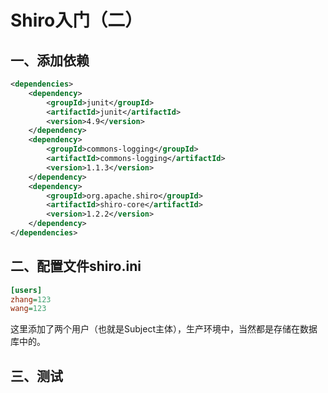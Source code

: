 # Shiro入门（二）

## 一、添加依赖

```xml
<dependencies>
    <dependency>
        <groupId>junit</groupId>
        <artifactId>junit</artifactId>
        <version>4.9</version>
    </dependency>
    <dependency>
        <groupId>commons-logging</groupId>
        <artifactId>commons-logging</artifactId>
        <version>1.1.3</version>
    </dependency>
    <dependency>
        <groupId>org.apache.shiro</groupId>
        <artifactId>shiro-core</artifactId>
        <version>1.2.2</version>
    </dependency>
</dependencies>
```

## 二、配置文件shiro.ini

```ini
[users]
zhang=123
wang=123
```

这里添加了两个用户（也就是Subject主体），生产环境中，当然都是存储在数据库中的。

## 三、测试

```java

```


